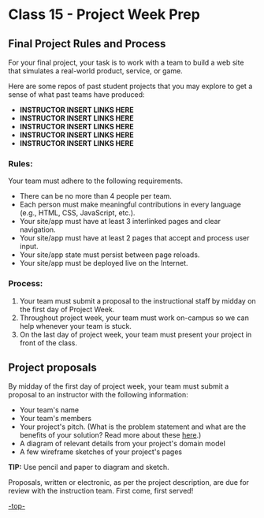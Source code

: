 <a id="project"></a>
# Class 15 - Project Week Prep
## Final Project Rules and Process

For your final project, your task is to work with a team to build a web site that simulates a real-world product, service, or game.

Here are some repos of past student projects that you may explore to get a sense of what past teams have produced:

* **INSTRUCTOR INSERT LINKS HERE**
* **INSTRUCTOR INSERT LINKS HERE**
* **INSTRUCTOR INSERT LINKS HERE**
* **INSTRUCTOR INSERT LINKS HERE**
* **INSTRUCTOR INSERT LINKS HERE**

### Rules:

Your team must adhere to the following requirements.
* There can be no more than 4 people per team.
* Each person must make meaningful contributions in every language (e.g., HTML, CSS, JavaScript, etc.).
* Your site/app must have at least 3 interlinked pages and clear navigation.
* Your site/app must have at least 2 pages that accept and process user input.
* Your site/app state must persist between page reloads.
* Your site/app must be deployed live on the Internet.

### Process:

1. Your team must submit a proposal to the instructional staff by midday on the first day of Project Week.
2. Throughout project week, your team must work on-campus so we can help whenever your team is stuck.
3. On the last day of project week, your team must present your project in front of the class.

## Project proposals

By midday of the first day of project week, your team must submit a proposal to an instructor with the following information:

 - Your team's name
 - Your team's members
 - Your project's pitch. (What is the problem statement and what are the benefits of your solution? Read more about these [here](https://www.bidsketch.com/proposal-resources/proposal-templates/web-design-proposal-template).)
 - A diagram of relevant details from your project's domain model
 - A few wireframe sketches of your project's pages

**TIP:** Use pencil and paper to diagram and sketch.

Proposals, written or electronic, as per the project description, are due for review with the instruction team. First come, first served!

[-top-](#top)
